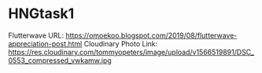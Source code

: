 # HNGtask1

Flutterwave URL: https://omoekoo.blogspot.com/2019/08/flutterwave-appreciation-post.html
Cloudinary Photo Link: https://res.cloudinary.com/tommyopeters/image/upload/v1566519891/DSC_0553_compressed_vwkamw.jpg
